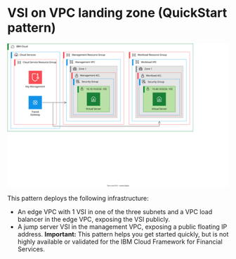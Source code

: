 # VSI on VPC landing zone (QuickStart pattern)

![Architecture diagram for the QuickStart variation of VSI on VPC landing zone](https://raw.githubusercontent.com/terraform-ibm-modules/terraform-ibm-landing-zone/main/reference-architectures/vsi-quickstart.drawio.svg)

This pattern deploys the following infrastructure:

- An edge VPC with 1 VSI in one of the three subnets and a VPC load balancer in the edge VPC, exposing the VSI publicly.
- A jump server VSI in the management VPC, exposing a public floating IP address.
**Important:** This pattern helps you get started quickly, but is not highly available or validated for the IBM Cloud Framework for Financial Services.